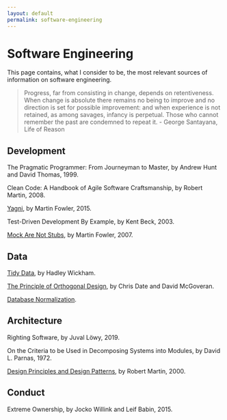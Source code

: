 ```yaml
---
layout: default
permalink: software-engineering
---
```


# Software Engineering

This page contains, what I consider to be, the most relevant sources of information on software engineering.

> Progress, far from consisting in change, depends on retentiveness. When change is absolute there remains no being to improve and no direction is set for possible improvement: and when experience is not retained, as among savages, infancy is perpetual. Those who cannot remember the past are condemned to repeat it. - George Santayana, Life of Reason

## Development

The Pragmatic Programmer: From Journeyman to Master, by Andrew Hunt and David Thomas, 1999.

Clean Code: A Handbook of Agile Software Craftsmanship, by Robert Martin, 2008.

[Yagni](https://martinfowler.com/bliki/Yagni.html), by Martin Fowler, 2015.

Test-Driven Development By Example, by Kent Beck, 2003.

[Mock Are Not Stubs](https://martinfowler.com/articles/mocksArentStubs.html), by Martin Fowler, 2007.

## Data

[Tidy Data](https://vita.had.co.nz/papers/tidy-data.pdf), by Hadley Wickham.

[The Principle of Orthogonal Design](https://web.archive.org/web/20100224075429/http://www.dbdebunk.com/page/page/622331.htm), by Chris Date and David McGoveran.

[Database Normalization](https://en.wikipedia.org/wiki/Database_normalization#Normal_forms).

## Architecture

Righting Software, by Juval Löwy, 2019.

On the Criteria to be Used in Decomposing Systems into Modules, by David L. Parnas, 1972.

<!-- Anti-fragile ICT Systems, by Kjell Jørgen Hole, 2016. -->

[Design Principles and Design Patterns](https://fi.ort.edu.uy/innovaportal/file/2032/1/design_principles.pdf), by Robert Martin, 2000.

## Conduct

Extreme Ownership, by Jocko Willink and Leif Babin, 2015.

